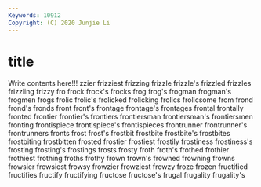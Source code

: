 ```yaml
---
Keywords: 10912
Copyright: (C) 2020 Junjie Li
---
```


# title

Write contents here!!!
zzier 
frizziest 
frizzing 
frizzle
frizzle's 
frizzled 
frizzles 
frizzling 
frizzy 
fro 
frock 
frock's 
frocks 
frog
frog's 
frogman 
frogman's 
frogmen 
frogs 
frolic 
frolic's 
frolicked 
frolicking 
frolics
frolicsome 
from 
frond 
frond's 
fronds 
front 
front's 
frontage 
frontage's 
frontages
frontal 
frontally 
fronted 
frontier 
frontier's 
frontiers 
frontiersman 
frontiersman's 
frontiersmen 
fronting
frontispiece 
frontispiece's 
frontispieces 
frontrunner 
frontrunner's 
frontrunners 
fronts 
frost 
frost's 
frostbit
frostbite 
frostbite's 
frostbites 
frostbiting 
frostbitten 
frosted 
frostier 
frostiest 
frostily 
frostiness
frostiness's 
frosting 
frosting's 
frostings 
frosts 
frosty 
froth 
froth's 
frothed 
frothier
frothiest 
frothing 
froths 
frothy 
frown 
frown's 
frowned 
frowning 
frowns 
frowsier
frowsiest 
frowsy 
frowzier 
frowziest 
frowzy 
froze 
frozen 
fructified 
fructifies 
fructify
fructifying 
fructose 
fructose's 
frugal 
frugality 
frugality's 
